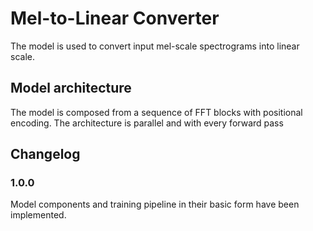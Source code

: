 # Mel-to-Linear Converter

The model is used to convert input mel-scale spectrograms into linear scale. 

## Model architecture

The model is composed from a sequence of FFT blocks with positional encoding. The architecture is parallel and with every forward pass 

## Changelog

### 1.0.0

Model components and training pipeline in their basic form have been implemented.